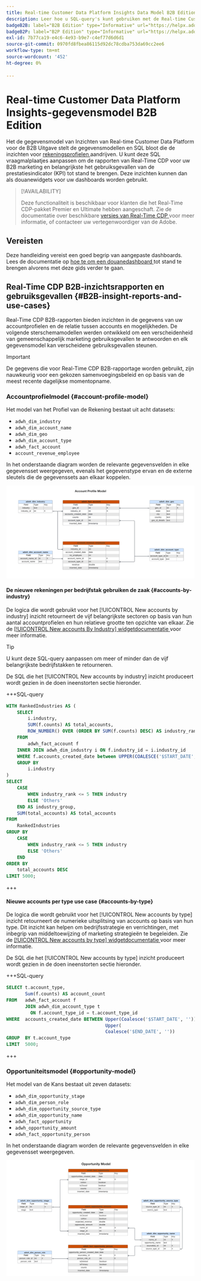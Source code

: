 ```yaml
---
title: Real-time Customer Data Platform Insights Data Model B2B Edition
description: Leer hoe u SQL-query's kunt gebruiken met de Real-time Customer Data Platform Insights Data Models (B2B Edition) om uw eigen Real-Time CDP-rapporten aan te passen voor uw marketing- en KPI-gebruiksgevallen.
badgeB2B: label="B2B Edition" type="Informative" url="https://helpx.adobe.com/legal/product-descriptions/real-time-customer-data-platform-b2b-edition-prime-and-ultimate-packages.html newtab=true"
badgeB2P: label="B2P Edition" type="Informative" url="https://helpx.adobe.com/legal/product-descriptions/real-time-customer-data-platform-b2p-edition-prime-and-ultimate-packages.html newtab=true"
exl-id: 7b77ca19-e4c6-4e93-b9e7-c4ef77d6d6d1
source-git-commit: 0970fd8fbea86115d92dc78cdba753da69cc2ee6
workflow-type: tm+mt
source-wordcount: '452'
ht-degree: 0%

---
```


# Real-time Customer Data Platform Insights-gegevensmodel B2B Edition

Het de gegevensmodel van Inzichten van Real-time Customer Data Platform voor de B2B Uitgave stelt de gegevensmodellen en SQL bloot die de inzichten voor [ rekeningsprofielen ](https://experienceleague.adobe.com/en/docs/experience-platform/rtcdp/account/account-profile-overview) aandrijven. U kunt deze SQL vraagmalplaatjes aanpassen om de rapporten van Real-Time CDP voor uw B2B marketing en belangrijkste het gebruiksgevallen van de prestatiesindicator (KPI) tot stand te brengen. Deze inzichten kunnen dan als douanewidgets voor uw dashboards worden gebruikt.

>[!AVAILABILITY]
>
>Deze functionaliteit is beschikbaar voor klanten die het Real-Time CDP-pakket Premier en Ultimate hebben aangeschaft. Zie de documentatie over beschikbare [ versies van Real-Time CDP ](../../rtcdp/overview.md#rtcdp-editions) voor meer informatie, of contacteer uw vertegenwoordiger van de Adobe.

<!-- 
See the query accelerated store reporting insights documentation to learn [how to build a reporting insights data model through Query Service for use with accelerated store data and user-defined dashboards](../../query-service/data-distiller/sql-insights/reporting-insights-data-model.md).
 -->

## Vereisten

Deze handleiding vereist een goed begrip van aangepaste dashboards. Lees de documentatie op [ hoe te om een douanedashboard ](../user-defined-dashboards.md) tot stand te brengen alvorens met deze gids verder te gaan.

## Real-Time CDP B2B-inzichtsrapporten en gebruiksgevallen {#B2B-insight-reports-and-use-cases}

Real-Time CDP B2B-rapporten bieden inzichten in de gegevens van uw accountprofielen en de relatie tussen accounts en mogelijkheden. De volgende sterschemamodellen werden ontwikkeld om een verscheidenheid van gemeenschappelijk marketing gebruiksgevallen te antwoorden en elk gegevensmodel kan verscheidene gebruiksgevallen steunen.

>[!IMPORTANT]
>
>De gegevens die voor Real-Time CDP B2B-rapportage worden gebruikt, zijn nauwkeurig voor een gekozen samenvoegingsbeleid en op basis van de meest recente dagelijkse momentopname.

### Accountprofielmodel {#account-profile-model}

Het model van het Profiel van de Rekening bestaat uit acht datasets:

- `adwh_dim_industry`
- `adwh_dim_account_name`
- `adwh_dim_geo`
- `adwh_dim_account_type`
- `adwh_fact_account`
- `account_revenue_employee`

In het onderstaande diagram worden de relevante gegevensvelden in elke gegevensset weergegeven, evenals het gegevenstype ervan en de externe sleutels die de gegevenssets aan elkaar koppelen.

![ het entiteitrelationele diagram voor het model van het Profiel van de Rekening.](../images/data-models/account-profile-model.png)

#### De nieuwe rekeningen per bedrijfstak gebruiken de zaak {#accounts-by-industry}

De logica die wordt gebruikt voor het [!UICONTROL New accounts by industry] inzicht retourneert de vijf belangrijkste sectoren op basis van hun aantal accountprofielen en hun relatieve grootte ten opzichte van elkaar. Zie de [[!UICONTROL New accounts By Industry] widgetdocumentatie ](../guides/account-profiles.md#accounts-by-industry) voor meer informatie.

>[!TIP]
>
>U kunt deze SQL-query aanpassen om meer of minder dan de vijf belangrijkste bedrijfstakken te retourneren.

De SQL die het [!UICONTROL New accounts by industry] inzicht produceert wordt gezien in de doen ineenstorten sectie hieronder.

+++SQL-query

```sql
WITH RankedIndustries AS (
    SELECT
        i.industry,
        SUM(f.counts) AS total_accounts,
        ROW_NUMBER() OVER (ORDER BY SUM(f.counts) DESC) AS industry_rank
    FROM
        adwh_fact_account f
    INNER JOIN adwh_dim_industry i ON f.industry_id = i.industry_id
    WHERE f.accounts_created_date between UPPER(COALESCE('$START_DATE', '')) and UPPER(COALESCE('$END_DATE', ''))
    GROUP BY
        i.industry
)
SELECT
    CASE
        WHEN industry_rank <= 5 THEN industry
        ELSE 'Others'
    END AS industry_group,
    SUM(total_accounts) AS total_accounts
FROM
    RankedIndustries
GROUP BY
    CASE
        WHEN industry_rank <= 5 THEN industry
        ELSE 'Others'
    END
ORDER BY
    total_accounts DESC
LIMIT 5000;
```

+++

#### Nieuwe accounts per type use case {#accounts-by-type}

De logica die wordt gebruikt voor het [!UICONTROL New accounts by type] inzicht retourneert de numerieke uitsplitsing van accounts op basis van hun type. Dit inzicht kan helpen om bedrijfsstrategie en verrichtingen, met inbegrip van middeltoewijzing of marketing strategieën te begeleiden. Zie de [[!UICONTROL New accounts by type] widgetdocumentatie ](../guides/account-profiles.md#accounts-by-type) voor meer informatie.

De SQL die het [!UICONTROL New accounts by type] inzicht produceert wordt gezien in de doen ineenstorten sectie hieronder.

+++SQL-query

```sql
SELECT t.account_type,
       Sum(f.counts) AS account_count
FROM   adwh_fact_account f
       JOIN adwh_dim_account_type t
         ON f.account_type_id = t.account_type_id
WHERE  accounts_created_date BETWEEN Upper(Coalesce('$START_DATE', '')) AND
                                     Upper(
                                     Coalesce('$END_DATE', ''))
GROUP  BY t.account_type
LIMIT  5000; 
```

+++

### Opportuniteitsmodel {#opportunity-model}

Het model van de Kans bestaat uit zeven datasets:

- `adwh_dim_opportunity_stage`
- `adwh_dim_person_role`
- `adwh_dim_opportunity_source_type`
- `adwh_dim_opportunity_name`
- `adwh_fact_opportunity`
- `adwh_opportunity_amount`
- `adwh_fact_opportunity_person`

In het onderstaande diagram worden de relevante gegevensvelden in elke gegevensset weergegeven.

![ het entiteitrelationele diagram voor het model van de Kans.](../images/data-models/opportunity-model.png)
